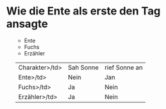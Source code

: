 <h1>Wie die Ente als erste den Tag ansagte</h1>
<ul>
  <ul>
  <li>Ente</li>
  <li>Fuchs</li>
  <li>Erzähler</li>
</ul>
<table>
  <tr>
    <td>Charakter>/td>
    <td>Sah Sonne</td>
    <td>rief Sonne an</td>
  </tr>
  <tr>
    <td>Ente>/td>
    <td>Nein</td>
    <td>Jan</td>
  </tr>
  <tr>
    <td>Fuchs>/td>
    <td>Ja</td>
    <td>Nein</td>
  </tr>
  <tr>
    <td>Erzähler>/td>
    <td>Ja</td>
    <td>Nein</td>
  </tr>
</table>
